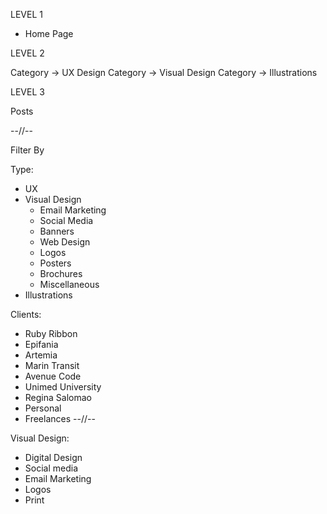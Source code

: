 LEVEL 1

- Home Page

LEVEL 2

Category -> UX Design
Category -> Visual Design
Category -> Illustrations

LEVEL 3

Posts

--//--

Filter By

Type:
- UX
- Visual Design
  - Email Marketing
  - Social Media 
  - Banners 
  - Web Design
  - Logos 
  - Posters
  - Brochures 
  - Miscellaneous
- Illustrations

Clients:
- Ruby Ribbon
- Epifania
- Artemia
- Marin Transit
- Avenue Code
- Unimed University
- Regina Salomao
- Personal
- Freelances
--//--

Visual Design:

- Digital Design
- Social media
- Email Marketing
- Logos
- Print